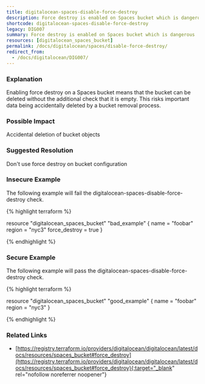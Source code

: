```yaml
---
title: digitalocean-spaces-disable-force-destroy
description: Force destroy is enabled on Spaces bucket which is dangerous
shortcode: digitalocean-spaces-disable-force-destroy
legacy: DIG007
summary: Force destroy is enabled on Spaces bucket which is dangerous 
resources: [digitalocean_spaces_bucket] 
permalink: /docs/digitalocean/spaces/disable-force-destroy/
redirect_from: 
  - /docs/digitalocean/DIG007/
---
```


### Explanation


Enabling force destroy on a Spaces bucket means that the bucket can be deleted without the additional check that it is empty. This risks important data being accidentally deleted by a bucket removal process.


### Possible Impact
Accidental deletion of bucket objects

### Suggested Resolution
Don't use force destroy on bucket configuration


### Insecure Example

The following example will fail the digitalocean-spaces-disable-force-destroy check.

{% highlight terraform %}

resource "digitalocean_spaces_bucket" "bad_example" {
  name   		= "foobar"
  region 		= "nyc3"
  force_destroy = true
}

{% endhighlight %}



### Secure Example

The following example will pass the digitalocean-spaces-disable-force-destroy check.

{% highlight terraform %}

resource "digitalocean_spaces_bucket" "good_example" {
  name   = "foobar"
  region = "nyc3"
}

{% endhighlight %}



### Related Links


- [https://registry.terraform.io/providers/digitalocean/digitalocean/latest/docs/resources/spaces_bucket#force_destroy](https://registry.terraform.io/providers/digitalocean/digitalocean/latest/docs/resources/spaces_bucket#force_destroy){:target="_blank" rel="nofollow noreferrer noopener"}


